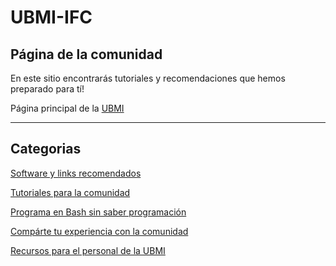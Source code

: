 # UBMI-IFC

## Página de la comunidad

En este sitio encontrarás tutoriales y recomendaciones que hemos preparado para tí!

Página principal de la [UBMI](https://sites.google.com/ifc.unam.mx/ubmi-ifc/)

___

## Categorias

[ Software y links recomendados](https://ubmi-ifc.github.io/Tutoriales-IFC/links_y_software/links_y_software)

[ Tutoriales para la comunidad ](https://ubmi-ifc.github.io/Tutoriales-IFC/manuales/manuales)

[ Programa en Bash sin saber programación](https://ubmi-ifc.github.io/Tutoriales-IFC/manuales/bash/bash)

[ Compárte tu experiencia con la comunidad](https://ubmi-ifc.github.io/Tutoriales-IFC/participa/participa)

[ Recursos para el personal de la UBMI](https://ubmi-ifc.github.io/Tutoriales-IFC/ubmi/ubmi)
